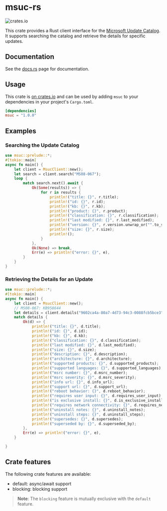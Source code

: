 # msuc-rs

![crates.io](https://img.shields.io/crates/v/msuc?link=https://crates.io/crates/msuc)

This crate provides a Rust client interface for the [Microsoft Update Catalog](https://www.catalog.update.microsoft.com/Home.aspx). It supports searching
the catalog and retrieve the details for specific updates.

## Documentation

See the [docs.rs](https://docs.rs/msuc) page for documentation.

## Usage

This crate is [on crates.io](https://crates.io/crates/msuc) and can be
used by adding `msuc` to your dependencies in your project's `Cargo.toml`.

```toml
[dependencies]
msuc = "1.0.0"
```

## Examples

### Searching the Update Catalog

```rust
use msuc::prelude::*;
#[tokio::main]
async fn main() {
    let client = MsucClient::new();
    let search = client.search("MS08-067");
    loop {
        match search.next().await {
            Ok(Some(results)) => {
                for r in results {
                    println!("title: {}", r.title);
                    println!("id: {}", r.id);
                    println!("kb: {}", r.kb);
                    println!("product: {}", r.product);
                    println!("classification: {}", r.classification);
                    println!("last modified: {}", r.last_modified);
                    println!("version: {}", r.version.unwrap_or("".to_string()));
                    println!("size: {}", r.size);
                    println!();
                }
            },
            Ok(None) => break,
            Err(e) => println!("error: {}", e),
        }
    }
}
```

### Retrieving the Details for an Update

```rust
use msuc::prelude::*;
#[tokio::main]
async fn main() {
    let client = MsucClient::new();
    // MS08-067: KB958644
    let details = client.details("9602ca4a-80a7-4d73-94c3-0088fcb5bce3").await;
    match details {
        Ok(d) => {
            println!("title: {}", d.title);
            println!("id: {}", d.id);
            println!("kb: {}", d.kb);
            println!("classification: {}", d.classification);
            println!("last modified: {}", d.last_modified);
            println!("size: {}", d.size);
            println!("description: {}", d.description);
            println!("architecture: {}", d.architecture);
            println!("supported products: {}", d.supported_products);
            println!("supported languages: {}", d.supported_languages);
            println!("msrc number: {}", d.msrc_number);
            println!("msrc severity: {}", d.msrc_severity);
            println!("info url: {}", d.info_url);
            println!("support url: {}", d.support_url);
            println!("reboot behavior: {}", d.reboot_behavior);
            println!("requires user input: {}", d.requires_user_input);
            println!("is exclusive install: {}", d.is_exclusive_install);
            println!("requires network connectivity: {}", d.requires_network_connectivity);
            println!("uninstall notes: {}", d.uninstall_notes);
            println!("uninstall steps: {}", d.uninstall_steps);
            println!("supersedes: {}", d.supersedes);
            println!("superseded by: {}", d.superseded_by);
        },
        Err(e) => println!("error: {}", e),
    }

}
```

## Crate features

The following crate features are available:

- default: async/await support
- blocking: blocking support

> **Note**: The `blocking` feature is mutually exclusive with the `default` feature.
